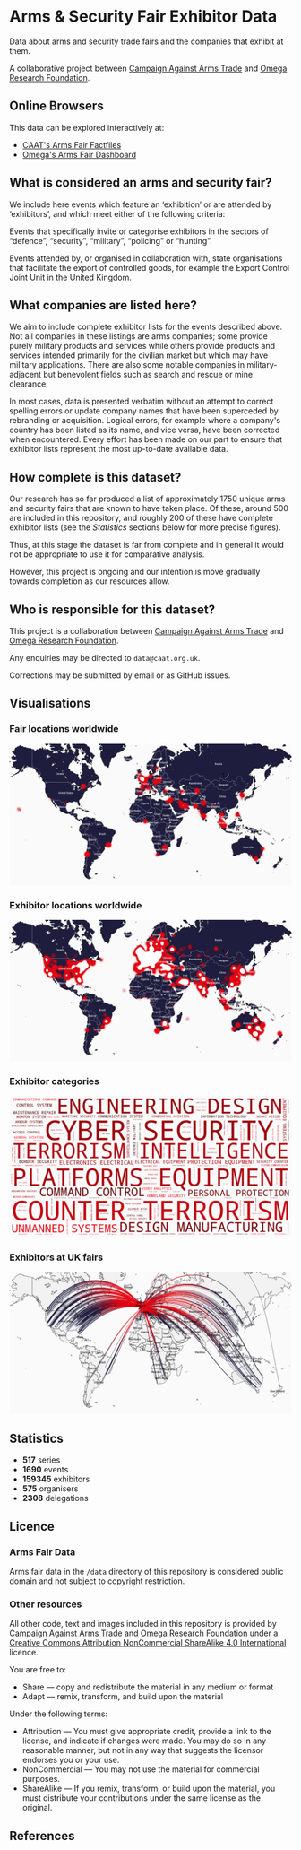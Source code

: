# Arms & Security Fair Exhibitor Data

Data about arms and security trade fairs and the companies that exhibit at them.

A collaborative project between [Campaign Against Arms Trade](https://caat.org.uk) and [Omega Research Foundation](https://omegaresearchfoundation.org/).


## Online Browsers

This data can be explored interactively at:

-   [CAAT's Arms Fair Factfiles](https://caat.org.uk/data/arms-fairs)
-   [Omega's Arms Fair Dashboard](https://experience.arcgis.com/experience/da375ddd2fcc48a0b31eae58e2cf218e/)


## What is considered an arms and security fair?

We include here events which feature an ‘exhibition’ or are attended by ‘exhibitors’, and which meet either of the following criteria:

Events that specifically invite or categorise exhibitors in the sectors of “defence”, “security”, “military”, “policing” or “hunting”.

Events attended by, or organised in collaboration with, state organisations that facilitate the export of controlled goods, for example the Export Control Joint Unit in the United Kingdom.


## What companies are listed here?

We aim to include complete exhibitor lists for the events described above. Not all companies in these listings are arms companies; some provide purely military products and services while others provide products and services intended primarily for the civilian market but which may have military applications. There are also some notable companies in military-adjacent but benevolent fields such as search and rescue or mine clearance.

In most cases, data is presented verbatim without an attempt to correct spelling errors or update company names that have been superceded by rebranding or acquisition. Logical errors, for example where a company's country has been listed as its name, and vice versa, have been corrected when encountered. Every effort has been made on our part to ensure that exhibitor lists represent the most up-to-date available data.


## How complete is this dataset?

Our research has so far produced a list of approximately 1750 unique arms and security fairs that are known to have taken place. Of these, around 500 are included in this repository, and roughly 200 of these have complete exhibitor lists (see the *Statistics* sections below for more precise figures).

Thus, at this stage the dataset is far from complete and in general it would not be appropriate to use it for comparative analysis.

However, this project is ongoing and our intention is move gradually towards completion as our resources allow.


## Who is responsible for this dataset?

This project is a collaboration between [Campaign Against Arms Trade](https://caat.org.uk) and [Omega Research Foundation](https://omegaresearchfoundation.org/).

Any enquiries may be directed to `data@caat.org.uk`.

Corrections may be submitted by email or as GitHub issues.


## Visualisations

### Fair locations worldwide

![Heatmap of arms and security fair locations worldwide](/image/event.png?raw=true)

### Exhibitor locations worldwide

![Heatmap of arms and security fair exhibitor locations worldwide](/image/exhibitor.png?raw=true)

### Exhibitor categories

![Word cloud of arms and security fair exhibitor categories](/image/category.png?raw=true)

### Exhibitors at UK fairs

![World map of exhibitors travelling to arms and security fairs in the UK](/image/iso2.gb.travel.png?raw=true)


## Statistics

-   **517** series
-   **1690** events
-   **159345** exhibitors
-   **575** organisers
-   **2308** delegations


## Licence

### Arms Fair Data

Arms fair data in the `/data` directory of this repository is considered public domain and not subject to copyright restriction.


### Other resources

All other code, text and images included in this repository is provided by [Campaign Against Arms Trade](https://caat.org.uk) and [Omega Research Foundation](https://omegaresearchfoundation.org/) under a [Creative Commons Attribution NonCommercial ShareAlike 4.0 International](https://creativecommons.org/licenses/by-nc-sa/4.0/) licence.

You are free to:

-   Share — copy and redistribute the material in any medium or format
-   Adapt — remix, transform, and build upon the material

Under the following terms:

-   Attribution — You must give appropriate credit, provide a link to the license, and indicate if changes were made. You may do so in any reasonable manner, but not in any way that suggests the licensor endorses you or your use.
-   NonCommercial — You may not use the material for commercial purposes.
-   ShareAlike — If you remix, transform, or build upon the material, you must distribute your contributions under the same license as the original.


## References
